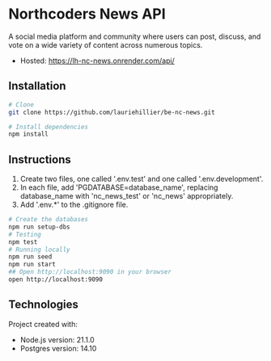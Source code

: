 # Northcoders News API
A social media platform and community where users can post, discuss, and vote on a wide variety of content across numerous topics.
* Hosted: https://lh-nc-news.onrender.com/api/
## Installation
```bash
# Clone 
git clone https://github.com/lauriehillier/be-nc-news.git

# Install dependencies
npm install
```
## Instructions
1. Create two files, one called '.env.test' and one called '.env.development'.
2. In each file, add 'PGDATABASE=database_name', replacing database_name with 'nc_news_test' or 'nc_news' appropriately.
3. Add '.env.*' to the .gitignore file.
```bash
# Create the databases
npm run setup-dbs
# Testing
npm test
# Running locally
npm run seed
npm run start
## Open http://localhost:9090 in your browser
open http://localhost:9090
```
## Technologies
Project created with:
* Node.js version: 21.1.0
* Postgres version: 14.10